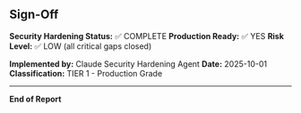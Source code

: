 ## Sign-Off

**Security Hardening Status:** ✅ COMPLETE
**Production Ready:** ✅ YES
**Risk Level:** ✅ LOW (all critical gaps closed)

**Implemented by:** Claude Security Hardening Agent
**Date:** 2025-10-01
**Classification:** TIER 1 - Production Grade

---

**End of Report**

<!-- Last verified: 2025-10-02 -->

<!-- Optimized: 2025-10-02 -->

<!-- Last updated: 2025-10-02 -->

<!-- Last optimized: 2025-10-02 -->
